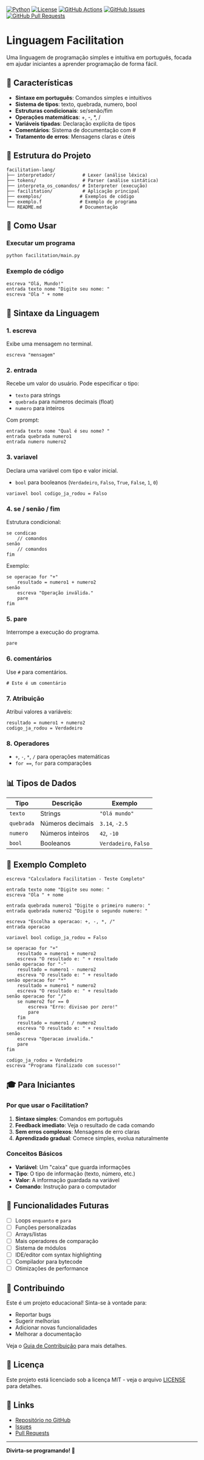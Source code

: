 [![Python](https://img.shields.io/badge/Python-3.8+-blue.svg)](https://www.python.org/downloads/)
[![License](https://img.shields.io/badge/License-MIT-green.svg)](LICENSE)
[![GitHub Actions](https://img.shields.io/github/actions/workflow/status/perepepeu/facilitation-lang/python-app.yml?branch=main)](https://github.com/perepepeu/facilitation-lang/actions)
[![GitHub Issues](https://img.shields.io/github/issues/perepepeu/facilitation-lang)](https://github.com/perepepeu/facilitation-lang/issues)
[![GitHub Pull Requests](https://img.shields.io/github/issues-pr/perepepeu/facilitation-lang)](https://github.com/perepepeu/facilitation-lang/pulls)

# Linguagem Facilitation

Uma linguagem de programação simples e intuitiva em português, focada em ajudar iniciantes a aprender programação de forma fácil.

## 🚀 Características

- **Sintaxe em português**: Comandos simples e intuitivos
- **Sistema de tipos**: texto, quebrada, numero, bool
- **Estruturas condicionais**: se/senão/fim
- **Operações matemáticas**: +, -, *, /
- **Variáveis tipadas**: Declaração explícita de tipos
- **Comentários**: Sistema de documentação com #
- **Tratamento de erros**: Mensagens claras e úteis

## 📁 Estrutura do Projeto

```
facilitation-lang/
├── interpretador/          # Lexer (análise léxica)
├── tokens/                 # Parser (análise sintática)
├── interpreta_os_comandos/ # Interpreter (execução)
├── facilitation/           # Aplicação principal
├── exemplos/              # Exemplos de código
├── exemplo.f              # Exemplo de programa
└── README.md              # Documentação
```

## 🎯 Como Usar

### Executar um programa
```bash
python facilitation/main.py
```

### Exemplo de código
```facilitation
escreva "Olá, Mundo!"
entrada texto nome "Digite seu nome: "
escreva "Ola " + nome
```

## 📝 Sintaxe da Linguagem

### 1. **escreva**
Exibe uma mensagem no terminal.
```facilitation
escreva "mensagem"
```

### 2. **entrada**
Recebe um valor do usuário. Pode especificar o tipo:
- `texto` para strings
- `quebrada` para números decimais (float)
- `numero` para inteiros

Com prompt:
```facilitation
entrada texto nome "Qual é seu nome? "
entrada quebrada numero1
entrada numero numero2
```

### 3. **variavel**
Declara uma variável com tipo e valor inicial.
- `bool` para booleanos (`Verdadeiro`, `Falso`, `True`, `False`, `1`, `0`)
```facilitation
variavel bool codigo_ja_rodou = Falso
```

### 4. **se / senão / fim**
Estrutura condicional:
```facilitation
se condicao
    // comandos
senão
    // comandos
fim
```

Exemplo:
```facilitation
se operacao for "+"
    resultado = numero1 + numero2
senão
    escreva "Operação inválida."
    pare
fim
```

### 5. **pare**
Interrompe a execução do programa.
```facilitation
pare
```

### 6. **comentários**
Use `#` para comentários.
```facilitation
# Este é um comentário
```

### 7. **Atribuição**
Atribui valores a variáveis:
```facilitation
resultado = numero1 + numero2
codigo_ja_rodou = Verdadeiro
```

### 8. **Operadores**
- `+`, `-`, `*`, `/` para operações matemáticas
- `for ==`, `for` para comparações

## 📊 Tipos de Dados

| Tipo | Descrição | Exemplo |
|------|-----------|---------|
| `texto` | Strings | `"Olá mundo"` |
| `quebrada` | Números decimais | `3.14`, `-2.5` |
| `numero` | Números inteiros | `42`, `-10` |
| `bool` | Booleanos | `Verdadeiro`, `Falso` |

## 🔧 Exemplo Completo

```facilitation
escreva "Calculadora Facilitation - Teste Completo"

entrada texto nome "Digite seu nome: "
escreva "Ola " + nome

entrada quebrada numero1 "Digite o primeiro numero: "
entrada quebrada numero2 "Digite o segundo numero: "

escreva "Escolha a operacao: +, -, *, /"
entrada operacao

variavel bool codigo_ja_rodou = Falso

se operacao for "+"
    resultado = numero1 + numero2
    escreva "O resultado e: " + resultado
senão operacao for "-"
    resultado = numero1 - numero2
    escreva "O resultado e: " + resultado
senão operacao for "*"
    resultado = numero1 * numero2
    escreva "O resultado e: " + resultado
senão operacao for "/"
    se numero2 for == 0
        escreva "Erro: divisao por zero!"
        pare
    fim
    resultado = numero1 / numero2
    escreva "O resultado e: " + resultado
senão
    escreva "Operacao invalida."
    pare
fim

codigo_ja_rodou = Verdadeiro
escreva "Programa finalizado com sucesso!"
```

## 🎓 Para Iniciantes

### Por que usar o Facilitation?

1. **Sintaxe simples**: Comandos em português
2. **Feedback imediato**: Veja o resultado de cada comando
3. **Sem erros complexos**: Mensagens de erro claras
4. **Aprendizado gradual**: Comece simples, evolua naturalmente

### Conceitos Básicos

- **Variável**: Um "caixa" que guarda informações
- **Tipo**: O tipo de informação (texto, número, etc.)
- **Valor**: A informação guardada na variável
- **Comando**: Instrução para o computador

## 🚧 Funcionalidades Futuras

- [ ] Loops `enquanto` e `para`
- [ ] Funções personalizadas
- [ ] Arrays/listas
- [ ] Mais operadores de comparação
- [ ] Sistema de módulos
- [ ] IDE/editor com syntax highlighting
- [ ] Compilador para bytecode
- [ ] Otimizações de performance

## 🤝 Contribuindo

Este é um projeto educacional! Sinta-se à vontade para:
- Reportar bugs
- Sugerir melhorias
- Adicionar novas funcionalidades
- Melhorar a documentação

Veja o [Guia de Contribuição](CONTRIBUTING.md) para mais detalhes.

## 📄 Licença

Este projeto está licenciado sob a licença MIT - veja o arquivo [LICENSE](LICENSE) para detalhes.

## 🔗 Links

- [Repositório no GitHub](https://github.com/perepepeu/facilitation-lang)
- [Issues](https://github.com/perepepeu/facilitation-lang/issues)
- [Pull Requests](https://github.com/perepepeu/facilitation-lang/pulls)

---

**Divirta-se programando! 🎉** 